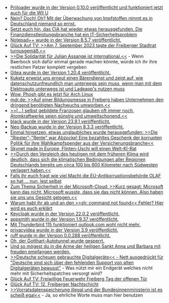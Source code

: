 * [Priiloader wurde in der Version 0.10.0 veröffentlicht und funktioniert jetzt auch für die WII U](https://wiidatabase.de/priiloader-v0-10-0-auch-fuer-die-vwii/)
* [Nein? Doch! Oh? Mit der Überwachung von Impfstoffen nimmt es in Deutschland niemand so ernst.](https://impfentscheidung.online/suche/)
* [Setzt euch hin, das CIA hat wieder etwas herausgefunden. Die Finanzdienstleistungsbranche hat ein IT-Sicherheitsproblem](https://www.borncity.com/blog/2023/09/09/finanzdienstleistungsbranche-muss-it-sicherheit-berdenken/)
* [Notepad++ wurde in der Version 8.5.7 veröffentlicht.](https://www.bleepingcomputer.com/news/security/notepad-plus-plus-857-released-with-fixes-for-four-security-vulnerabilities/)
* [Glück Auf TV: >>Am 7. September 2023 tagte der Freiberger Stadtrat turnusgemäß.<<](https://www.youtube.com/watch?v=kIcn6E8sbck)
* [>>Die Solidarität für Julian Assange ist international.<<](https://netzpolitik.org/2023/wikileaks-promis-rufen-aussenministerin-baerbock-zur-hilfe-fuer-julian-assange-auf/) - Wenn Baerbock sich dafür einmal gerade machen könnte, würde ich ihr ihre restlichen Patzer komplett vergeben
* [Gitea wurde in der Version 1.20.4 veröffentlicht.](https://github.com/go-gitea/gitea/releases/tag/v1.20.4)
* [Kuketz erweist uns erneut einen Bärendienst und zeigt auf, wie datenschutzunfreundlich man unterwegs sein muss, wenn man mit dem Elektroauto unterwegs ist und Ladeapp's nutzen muss](https://www.kuketz-blog.de/klimaschutz-mit-datenschutz-der-grosse-elektroauto-ladeapp-test/)
* [Wow, Phosh gibt es jetzt für Arch Linux](https://vdwaa.nl/arch-linux-phosh-package.html)
* [mdr.de: >>Auf einer Bildungsmesse in Freiberg haben Unternehmen den dringend benötigten Nachwuchs umworben.<<](https://www.mdr.de/video/mdr-videos/a/video-753652.html)
* [>>[...] selbst gebildete Franzosen glauben oft immer noch, Atomkraftwerke seien günstig und umweltschonend.<<](https://www.onli-blogging.de/2298/Linksammlung-362023.html)
* [black wurde in der Version 23.9.1 veröffentlicht.](https://github.com/psf/black/releases/tag/23.9.1)
* [Neo-Backup wurde in der Version 8.3.3 veröffentlicht.](https://github.com/NeoApplications/Neo-Backup/releases/tag/8.3.3)
* [Einmal hinsetzen, etwas unglaubliches wurde herausgefunden: >>Die "Riester"-"Rente" war Abzocke! Eine bezahltes Geschenk der korrupten Politik für ihre Wahlkampfspender aus der Versicherungsbranche<<](http://blog.fefe.de/?ts=9a006b35)
* [Skynet made in Europe, Flinten-Uschi will einen Welt-KI-Rat](http://blog.fefe.de/?ts=9a033f68)
* [>>Durch den Vergleich des heutigen mit dem früheren Klima wird deutlich, dass sich die klimatischen Bedingungen aller Regionen Deutschlands bereits um circa 100 bis 600 Kilometer nach Südwesten verlagert haben.<<](http://blog.fefe.de/?ts=9a030e33)
* [Falls ihr euch fragt wie viel Macht die EU-Antikorruptionsbehörde OLAF so hat ... nun, lest selbst](http://blog.fefe.de/?ts=9a02a4ed)
* [Zum Thema Sicherheit in der Microsoft-Cloud: >>Kurz gesagt: Microsoft kann das nicht. Microsoft wusste, dass sie das nicht können. Also haben sie uns uns Gesicht gelogen.<<](http://blog.fefe.de/?ts=9a05d316)
* [Warum habt ihr ab und an den >>sh: command not found<< Fehler? Hier wird es euch erklärt](https://utcc.utoronto.ca/~cks/space/blog/unix/BourneShellObscureErrorRoots)
* [Keycloak wurde in der Version 22.0.2 veröffentlicht.](https://github.com/keycloak/keycloak/releases/tag/22.0.2)
* [appsmith wurde in der Version 1.9.37 veröffentlicht.](https://github.com/appsmithorg/appsmith/releases/tag/v1.9.37)
* [Mit Thunderbird 115 funktioniert outlook.com wohl nicht mehr.](https://www.borncity.com/blog/2023/09/11/thunderbird-115-mails-von-outlook-com-nicht-mehr-abrufbar/)
* [privacyidea wurde in der Version 3.9 veröffentlicht.](https://github.com/privacyidea/privacyidea/releases/tag/v3.9)
* [ruff wurde in der Version 0.0.288 veröffentlicht.](https://github.com/astral-sh/ruff/releases/tag/v0.0.288)
* [Oh, der Gotthart-Autotunnel wurde gesperrt.](http://blog.fefe.de/?ts=9bfedae7)
* [Und so mögest du in die Arme der heiligen Sankt Anna und Barbara mit freuden empfangen werden.](https://gedenken.freiepresse.de/traueranzeige/michael-richter-1959)
* [>>Deutsche scheuen gebrauchte Digitalgeräte<< - Nett ausgedrückt für "Deutsche sind sich über den fehlenden Support von alten Digitalgeräten bewusst"](https://www.linux-magazin.de/news/deutsche-scheuen-gebrauchte-digitalgeraete/) - Was nützt mir ein Endgerät welches nicht mehr mit Sicherheitspatches versorgt wird?
* [Glück Auf TV: Freiwillige Feuerwehr Freiberg Tag der offenen Tür](https://www.youtube.com/watch?v=E-o8YvgZvWc)
* [Glück Auf TV: 12. Freiberger Nachtschicht](https://www.youtube.com/watch?v=eO5xvySi4SE)
* [>>Vorratsdatenspeicherung illegal und der Bundesinnenministerin ist es scheiß egal<<](https://www.borncity.com/blog/2023/09/12/vorratsdatenspeicherung-illegal-und-der-bundesinnenministerin-ist-es-schei-egal/) - Ja, so ehrliche Worte muss man hier benutzen
